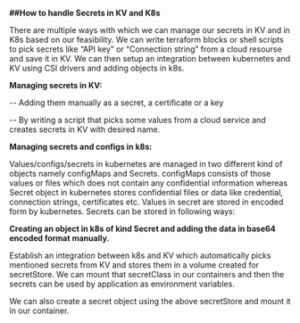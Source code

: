**##How to handle Secrets in KV and K8s**

There are multiple ways with which we can manage our secrets in KV and in K8s based on our feasibility. We can write terraform blocks or shell scripts to pick secrets like “API key” or “Connection string” from a cloud resourse and save it in KV. We can then setup an integration between kubernetes and KV using CSI drivers and adding objects in k8s.

**Managing secrets in KV:**

-- Adding them manually as a secret, a certificate or a key

-- By writing a script that picks some values from a cloud service and creates secrets in KV with desired name.

**Managing secrets and configs in k8s:**

Values/configs/secrets in kubernetes are managed in two different kind of objects namely configMaps and Secrets. configMaps consists of those values or files which does not contain any confidential information whereas Secret object in kubernetes stores confidential files or data like credential, connection strings, certificates etc. Values in secret are stored in encoded form by kubernetes. Secrets can be stored in following ways:

**Creating an object in k8s of kind Secret and adding the data in base64 encoded format manually.**

Establish an integration between k8s and KV which automatically picks mentioned secrets from KV and stores them in a volume created for secretStore. We can mount that secretClass in our containers and then the secrets can be used by application as environment variables.

We can also create a secret object using the above secretStore and mount it in our container. 

